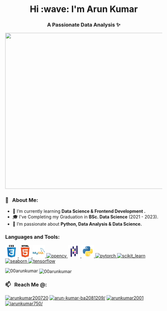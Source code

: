 <h1 align="center">Hi :wave: I'm Arun Kumar</h1>  
<h3 align="center">A Passionate Data Analysis ✨</h3>  

<p align="center">
  <img 
    width="700"
    height="500"
    src="https://github.com/00arunkumar/00arunkumar/blob/main/github-gif.gif">
</p>



### 🚀 &nbsp; About Me:
  - 🔭 I’m currently learning <b> Data Science & Frontend Development .</b>
-  🎓 I've Completing my Graduation in <b>BSc. Data Science</b> (2021 - 2023).
 - 🌱 I’m passionate about **Python, Data Analysis & Data Science.**

  
<h3 align="left">Languages and Tools:</h3>  
<p align="left"> <a href="https://www.w3schools.com/css/" target="_blank" rel="noreferrer"> <img src="https://raw.githubusercontent.com/devicons/devicon/master/icons/css3/css3-original-wordmark.svg" alt="css3" width="40" height="40"/> </a> <a href="https://www.w3.org/html/" target="_blank" rel="noreferrer"> <img src="https://raw.githubusercontent.com/devicons/devicon/master/icons/html5/html5-original-wordmark.svg" alt="html5" width="40" height="40"/> </a> <a href="https://www.mysql.com/" target="_blank" rel="noreferrer"> <img src="https://raw.githubusercontent.com/devicons/devicon/master/icons/mysql/mysql-original-wordmark.svg" alt="mysql" width="40" height="40"/> </a> <a href="https://opencv.org/" target="_blank" rel="noreferrer"> <img src="https://www.vectorlogo.zone/logos/opencv/opencv-icon.svg" alt="opencv" width="40" height="40"/> </a> <a href="https://pandas.pydata.org/" target="_blank" rel="noreferrer"> <img src="https://raw.githubusercontent.com/devicons/devicon/2ae2a900d2f041da66e950e4d48052658d850630/icons/pandas/pandas-original.svg" alt="pandas" width="40" height="40"/> </a> <a href="https://www.python.org" target="_blank" rel="noreferrer"> <img src="https://raw.githubusercontent.com/devicons/devicon/master/icons/python/python-original.svg" alt="python" width="40" height="40"/> </a> <a href="https://pytorch.org/" target="_blank" rel="noreferrer"> <img src="https://www.vectorlogo.zone/logos/pytorch/pytorch-icon.svg" alt="pytorch" width="40" height="40"/> </a> <a href="https://scikit-learn.org/" target="_blank" rel="noreferrer"> <img src="https://upload.wikimedia.org/wikipedia/commons/0/05/Scikit_learn_logo_small.svg" alt="scikit_learn" width="40" height="40"/> </a> <a href="https://seaborn.pydata.org/" target="_blank" rel="noreferrer"> <img src="https://seaborn.pydata.org/_images/logo-mark-lightbg.svg" alt="seaborn" width="40" height="40"/> </a> <a href="https://www.tensorflow.org" target="_blank" rel="noreferrer"> <img src="https://www.vectorlogo.zone/logos/tensorflow/tensorflow-icon.svg" alt="tensorflow" width="40" height="40"/> </a> </p>  


  
<p><img align="left" src="https://github-readme-stats.vercel.app/api/top-langs?username=00arunkumar&show_icons=true&locale=en&layout=compact" alt="00arunkumar" /></p>  
  
<p>&nbsp;<img align="center" src="https://github-readme-stats.vercel.app/api?username=00arunkumar&show_icons=true&locale=en" alt="00arunkumar" /></p>  
  


### 📫 &nbsp; Reach Me @: 
<p align="left">  
<a href="https://twitter.com/arunkumar200720" target="blank"><img align="center" src="https://raw.githubusercontent.com/rahuldkjain/github-profile-readme-generator/master/src/images/icons/Social/twitter.svg" alt="arunkumar200720" height="30" width="40" /></a>  
<a href="https://www.linkedin.com/in/arun-kumar-data/" target="blank"><img align="center" src="https://raw.githubusercontent.com/rahuldkjain/github-profile-readme-generator/master/src/images/icons/Social/linked-in-alt.svg" alt="arun-kumar-ba2081209/" height="30" width="40" /></a>  
<a href="https://kaggle.com/arunkumar2001" target="blank"><img align="center" src="https://raw.githubusercontent.com/rahuldkjain/github-profile-readme-generator/master/src/images/icons/Social/kaggle.svg" alt="arunkumar2001" height="30" width="40" /></a>  
<a href="https://instagram.com/iarunkumar750/" target="blank"><img align="center" src="https://raw.githubusercontent.com/rahuldkjain/github-profile-readme-generator/master/src/images/icons/Social/instagram.svg" alt="iarunkumar750/" height="30" width="40" /></a>  
</p> 
